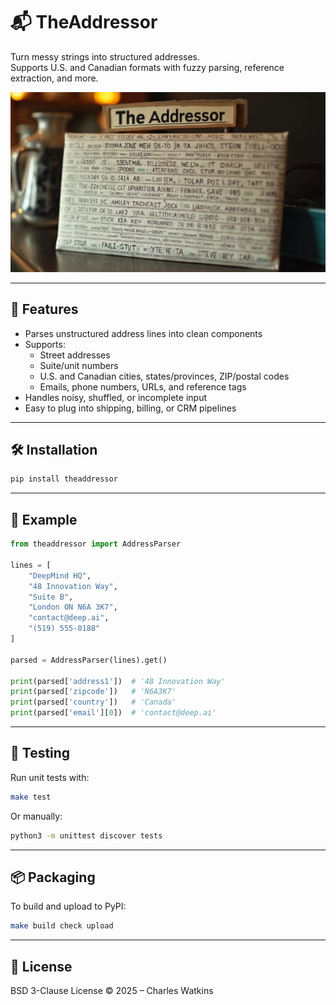 # 📬 TheAddressor

Turn messy strings into structured addresses.  
Supports U.S. and Canadian formats with fuzzy parsing, reference extraction, and more.

![TheAddressor](assets/theaddressor.webp)

---

## 🚀 Features

- Parses unstructured address lines into clean components
- Supports:
  - Street addresses
  - Suite/unit numbers
  - U.S. and Canadian cities, states/provinces, ZIP/postal codes
  - Emails, phone numbers, URLs, and reference tags
- Handles noisy, shuffled, or incomplete input
- Easy to plug into shipping, billing, or CRM pipelines

---

## 🛠️ Installation

```bash
pip install theaddressor
```

---

## 🧠 Example

```python
from theaddressor import AddressParser

lines = [
    "DeepMind HQ",
    "48 Innovation Way",
    "Suite B",
    "London ON N6A 3K7",
    "contact@deep.ai",
    "(519) 555-0188"
]

parsed = AddressParser(lines).get()

print(parsed['address1'])  # '48 Innovation Way'
print(parsed['zipcode'])   # 'N6A3K7'
print(parsed['country'])   # 'Canada'
print(parsed['email'][0])  # 'contact@deep.ai'
```

---

## 🧪 Testing

Run unit tests with:

```bash
make test
```

Or manually:

```bash
python3 -m unittest discover tests
```

---

## 📦 Packaging

To build and upload to PyPI:

```bash
make build check upload
```

---

## 📄 License

BSD 3-Clause License © 2025 – Charles Watkins

